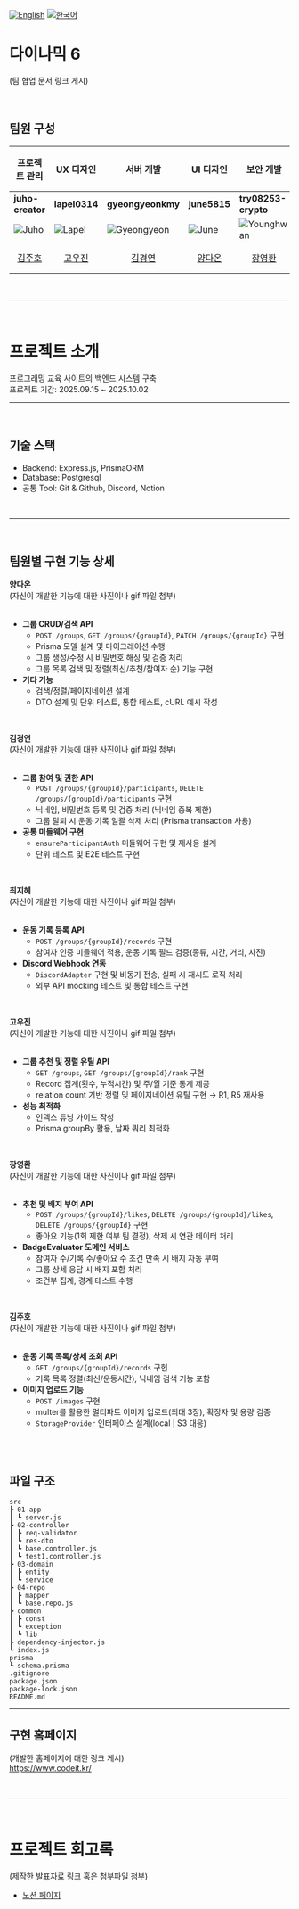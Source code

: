 [![English](https://img.shields.io/badge/lang-English-blue.svg)](https://github.com/Sprint-Basic-Project/nb05-seven-dynamic6/tree/develop/README.EN.md)
[![한국어](https://img.shields.io/badge/lang-한국어-red.svg)](https://github.com/Sprint-Basic-Project/nb05-seven-dynamic6/tree/develop)

# 다이나믹 6

(팀 협업 문서 링크 게시)

  </br>
  
  ## 팀원 구성
  | 프로젝트 관리 | UX 디자인 | 서버 개발 | UI 디자인 | 보안 개발 | 데이터 분석 |
  |---------------------|---------------------------|---------------------|----------------|----------------|----------------|
  | **juho-creator** | **lapel0314** | **gyeongyeonkmy** | **june5815** | **try08253-crypto** | **918-jihye** |
  | ![Juho](https://avatars.githubusercontent.com/juho-creator) | ![Lapel](https://avatars.githubusercontent.com/lapel0314) | ![Gyeongyeon](https://avatars.githubusercontent.com/gyeongyeonkmy) | ![June](https://avatars.githubusercontent.com/june5815) | ![Younghwan](https://avatars.githubusercontent.com/try08253-crypto) | ![Jihye](https://avatars.githubusercontent.com/918-jihye) |
  | <div align="center">[김주호](https://github.com/juho-creator)</div> | <div align="center">[고우진](https://github.com/lapel0314)</div> | <div align="center">[김경연](https://github.com/gyeongyeonkmy)</div> | <div align="center">[양다온](https://github.com/june5815)</div> | <div align="center">[장영환](https://github.com/try08253-crypto)</div> | <div align="center">[최지혜](https://github.com/918-jihye)</div> |
  
  
  </br>
  
  -------
  </br>
  
  # 프로젝트 소개
  프로그래밍 교육 사이트의 백엔드 시스템 구축 </br>
  프로젝트 기간: 2025.09.15 ~ 2025.10.02
  </br>
  
  ----
  </br>
  
  ## 기술 스택
  - Backend: Express.js, PrismaORM
  - Database: Postgresql
  - 공통 Tool: Git & Github, Discord, Notion
  </br>
  
  ----
  
  </br>
  
  
  ## 팀원별 구현 기능 상세
  
  **양다온**  
  (자신이 개발한 기능에 대한 사진이나 gif 파일 첨부)  
  </br>
  
  - **그룹 CRUD/검색 API**
    - `POST /groups`, `GET /groups/{groupId}`, `PATCH /groups/{groupId}` 구현
    - Prisma 모델 설계 및 마이그레이션 수행
    - 그룹 생성/수정 시 비밀번호 해싱 및 검증 처리
    - 그룹 목록 검색 및 정렬(최신/추천/참여자 순) 기능 구현
  - **기타 기능**
    - 검색/정렬/페이지네이션 설계
    - DTO 설계 및 단위 테스트, 통합 테스트, cURL 예시 작성
  
  </br>
  
  **김경연**  
  (자신이 개발한 기능에 대한 사진이나 gif 파일 첨부)  
  </br>
  
  - **그룹 참여 및 권한 API**
    - `POST /groups/{groupId}/participants`, `DELETE /groups/{groupId}/participants` 구현
    - 닉네임, 비밀번호 등록 및 검증 처리 (닉네임 중복 제한)
    - 그룹 탈퇴 시 운동 기록 일괄 삭제 처리 (Prisma transaction 사용)
  - **공통 미들웨어 구현**
    - `ensureParticipantAuth` 미들웨어 구현 및 재사용 설계
    - 단위 테스트 및 E2E 테스트 구현
  
  </br>
  
  **최지혜**  
  (자신이 개발한 기능에 대한 사진이나 gif 파일 첨부)  
  </br>
  
  - **운동 기록 등록 API**
    - `POST /groups/{groupId}/records` 구현
    - 참여자 인증 미들웨어 적용, 운동 기록 필드 검증(종류, 시간, 거리, 사진)
  - **Discord Webhook 연동**
    - `DiscordAdapter` 구현 및 비동기 전송, 실패 시 재시도 로직 처리
    - 외부 API mocking 테스트 및 통합 테스트 구현
  
  </br>
  
  **고우진**  
  (자신이 개발한 기능에 대한 사진이나 gif 파일 첨부)  
  </br>
  
  - **그룹 추천 및 정렬 유틸 API**
    - `GET /groups`, `GET /groups/{groupId}/rank` 구현
    - Record 집계(횟수, 누적시간) 및 주/월 기준 통계 제공
    - relation count 기반 정렬 및 페이지네이션 유틸 구현 → R1, R5 재사용
  - **성능 최적화**
    - 인덱스 튜닝 가이드 작성
    - Prisma groupBy 활용, 날짜 쿼리 최적화
  
  </br>
  
  **장영환**  
  (자신이 개발한 기능에 대한 사진이나 gif 파일 첨부)  
  </br>
  
  - **추천 및 배지 부여 API**
    - `POST /groups/{groupId}/likes`, `DELETE /groups/{groupId}/likes`, `DELETE /groups/{groupId}` 구현
    - 좋아요 기능(1회 제한 여부 팀 결정), 삭제 시 연관 데이터 처리
  - **BadgeEvaluator 도메인 서비스**
    - 참여자 수/기록 수/좋아요 수 조건 만족 시 배지 자동 부여
    - 그룹 상세 응답 시 배지 포함 처리
    - 조건부 집계, 경계 테스트 수행
  
  </br>
  
  **김주호**  
  (자신이 개발한 기능에 대한 사진이나 gif 파일 첨부)  
  </br>
  
  - **운동 기록 목록/상세 조회 API**
    - `GET /groups/{groupId}/records` 구현
    - 기록 목록 정렬(최신/운동시간), 닉네임 검색 기능 포함
  - **이미지 업로드 기능**
    - `POST /images` 구현
    - multer를 활용한 멀티파트 이미지 업로드(최대 3장), 확장자 및 용량 검증
    - `StorageProvider` 인터페이스 설계(local | S3 대응)
  
  </br></br>
  
  
  
  ## 파일 구조
  ```plaintext
  src
  ┣ 01-app
  ┃ ┗ server.js
  ┣ 02-controller
  ┃ ┣ req-validator
  ┃ ┗ res-dto
  ┃ ┗ base.controller.js
  ┃ ┗ test1.controller.js
  ┣ 03-domain
  ┃ ┣ entity
  ┃ ┗ service
  ┣ 04-repo
  ┃ ┣ mapper
  ┃ ┗ base.repo.js
  ┣ common
  ┃ ┣ const
  ┃ ┗ exception
  ┃ ┗ lib
  ┣ dependency-injector.js
  ┗ index.js
  prisma
  ┗ schema.prisma
  .gitignore
  package.json
  package-lock.json
  README.md
  ```
  
  ----
  
  ## 구현 홈페이지
  (개발한 홈페이지에 대한 링크 게시) </br>
  https://www.codeit.kr/
  
  </br>
  
  ----
  
  </br>
  
  # 프로젝트 회고록 
  (제작한 발표자료 링크 혹은 첨부파일 첨부)
  - [노션 페이지](https://www.notion.so/1-2025-09-15-25ee9d59f596808f8dbde297962d624b)
